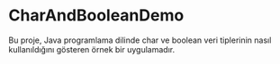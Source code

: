 # CharAndBooleanDemo
 Bu proje, Java programlama dilinde char ve boolean veri tiplerinin nasıl kullanıldığını gösteren örnek bir uygulamadır.
